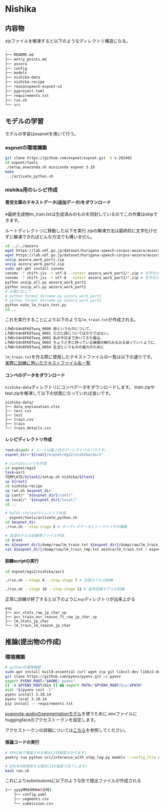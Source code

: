 # Nishika

## 内容物
zipファイルを解凍すると以下のようなディレクトリ構造になる。

```bash
.
├── README.md
├── entry_points.md
├── aozora
├── config
├── models
├── nishika-data
├── nishika-recipe
├── reazonspeech-espnet-v2
├── pyproject.toml
├── requirements.txt
├── run.sh
└── src
```


## モデルの学習
モデルの学習はespnetを用いて行う。


### espnetの環境構築
```bash
git clone https://github.com/espnet/espnet.git -b v.202402
cd espnet/tools
./setup_anaconda.sh miniconda espnet 3.10
make
. ./activate_python.sh
```

### nishika用のレシピ作成

#### 青空文庫のテキストデータ(追加データ)をダウンロード
※最終生成物lm_train.txtは生成済みのものを同封しているのでこの作業はskipできます。

ルートディレクトリに移動した以下を実行
zipの解凍方法は最終的に文字化けせずに解凍できればどんな方法でも構いません。
```bash
cd ../../aozora
wget https://lab.ndl.go.jp/dataset/hurigana-speech-corpus-aozora/aozora_work_part1.zip
wget https://lab.ndl.go.jp/dataset/hurigana-speech-corpus-aozora/aozora_work_part2.zip
unzip aozora_work_part1.zip
unzip aozora_work_part2.zip
sudo apt-get install convmv
convmv -f shift-jis -t utf-8 --notest aozora_work_part1/*.zip # 文字化け対応
convmv -f shift-jis -t utf-8 --notest aozora_work_part2/*.zip # 文字化け対応
python unzip_all.py aozora_work_part1
python unzip_all.py aozora_work_part2
# 必要に応じて
# python format_dirname.py aozora_work_part1
# python format_dirname.py aozora_work_part2
python make_lm_train_text.py
cd ..
```
これを実行することにより以下のような`lm_train.txt`が作成される。
```bash
LfWDrG4n8FK8Twxq_0000 詩というものについて、
LfWDrG4n8FK8Twxq_0001 ただに詩についてばかりではない。
LfWDrG4n8FK8Twxq_0002 私の今日まで歩いてきた路は、
LfWDrG4n8FK8Twxq_0003 ちょうど手に持っている蝋燭の蝋のみるみる減っていくように、
LfWDrG4n8FK8Twxq_0004 生活というものの威力のために
```


`lm_train.txt`を作る際に使用したテキストファイルの一覧は以下の通りです。<br>
[実際に訓練に用いたテキストファイル名一覧](aozora/file_list.txt)

#### コンペのデータをダウンロード
`nishika-data`ディレクトリにコンペデータをダウンロードします。
train.zipやtest.zipを解凍して以下の状態になっていれば良いです。

```
nishika-data/
├── data_explanation.xlsx
├── test.csv
├── test
├── train.csv
├── train
└── train_details.csv
```


#### レシピディレクトリ作成
```bash
root=$(pwd) # ルートは最上位のディレクトリのパスです。
espnet_dir="${root}/espnet/egs2/nishika/asr1"

# nishikaレシピを作成
cd espnet/egs2
task=asr1
TEMPLATE/${task}/setup.sh nishika/${task}
cp ${root}
cd nishika-recipe
cp run.sh $espnet_dir
cp conf/* "${espnet_dir}/conf/"
cp local/* "${espnet_dir}/local/"
cd ..

# kaldi-styleのディレクトリ作成
. espnet/tools/activate_python.sh
cd $espnet_dir
./run.sh --stop-stage 5 # オーディオデータとトークナイザの構築

# 言語モデルの訓練用ファイル作成
cd $root
mv ${espnet_dir}/dump/raw/lm_train.txt ${espnet_dir}/dump/raw/lm_train_tmp.txt
cat ${espnet_dir}/dump/raw/lm_train_tmp.txt aozora/lm_train.txt > espnet/egs2/nishika/asr1/dump/raw/lm_train.txt
```


#### 訓練scriptの実行
```bash
cd espnet/egs2/nishika/asr1

./run.sh --stage 6 --stop-stage 7 # 言語モデルの訓練

./run.sh --stage 10 --stop-stage 11 # 音声認識モデルの訓練

```

正常に訓練が終了すると以下のように`exp`ディレクトリが出来上がる
```
exp
├── asr_stats_raw_jp_char_sp
├── asr_train_asr_reazon_ft_raw_jp_char_sp
├── lm_stats_jp_char
└── lm_train_lm_reazon_jp_char
```

## 推論(提出物の作成)
### 環境構築

```bash
# pythonの環境構築
sudo apt install build-essential curl wget zip git libssl-dev libbz2-dev libffi-dev liblzma-dev libreadline-dev libsqlite3-dev tk-dev
git clone https://github.com/pyenv/pyenv.git ~/.pyenv
export PYENV_ROOT="$HOME/.pyenv"
[[ -d $PYENV_ROOT/bin ]] && export PATH="$PYENV_ROOT/bin:$PATH"
eval "$(pyenv init -)"
pyenv install 3.10.14
pyenv local 3.10.14
pip install -r requirements.txt
```

[pyannote-audioのsegmentationモデル](https://huggingface.co/pyannote/segmentation-3.0)を使うために.envファイルにhuggingfaceのアクセストークンを設定します。

アクセストークンの詳細については[こちら](https://huggingface.co/docs/hub/security-tokens)を参照してください。

#### 推論コードの実行
```bash
# GPU1枚で推論させる場合(2日程度かかります)
poetry run python src/inference_with_step_log.py models --config_file conf/best_decode_config.yaml
```

```bash
# GPUを4枚使用する場合(12h程度で完了します)
bash run.sh
```

これによりsubmissionsに以下のような形で提出ファイルが作成される
```bash
├── yyyyMMddHHmm(日時)
    ├── config.yaml
    ├── segments.csv
    └── submission.csv
```
